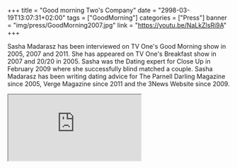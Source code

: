 +++
title = "Good morning Two's Company"
date = "2998-03-19T13:07:31+02:00"
tags = ["GoodMorning"]
categories = ["Press"]
banner = "img/press/GoodMorning2007.jpg"
link = "https://youtu.be/NaLkZlsRi9A"
+++

Sasha Madarasz has been interviewed on TV One's Good Morning show in 2005, 2007 and 2011. She has appeared on TV One's Breakfast show in 2007 and 20/20 in 2005. Sasha was the Dating expert for Close Up in February 2009 where she successfully blind matched a couple. Sasha Madarasz has been writing dating advice for The Parnell Darling Magazine since 2005, Verge Magazine since 2011 and the 3News Website since 2009.

<div class="embed-responsive embed-responsive-4by3">
  <iframe class="embed-responsive-item" src="https://youtu.be/NaLkZlsRi9A"></iframe>
</div>
